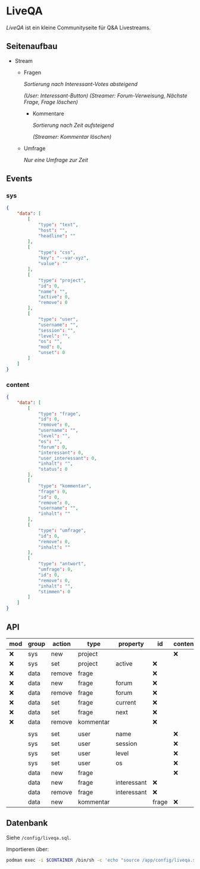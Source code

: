 # LiveQA

*LiveQA* ist ein kleine Communityseite für Q&A Livestreams.

## Seitenaufbau

- Stream

  - Fragen

    *Sortierung nach Interessant-Votes absteigend*

    *(User: Interessant-Button)*
    *(Streamer: Forum-Verweisung, Nächste Frage, Frage löschen)*

    - Kommentare

      *Sortierung nach Zeit aufsteigend*

      *(Streamer: Kommentar löschen)*

  - Umfrage

    *Nur eine Umfrage zur Zeit*

## Events

### sys

```json
{
    "data": [
        [
            "type": "text",
            "host": "",
            "headline": ""
        ],
        [
            "type": "css",
            "key": "--var-xyz",
            "value": ""
        ],
        [
            "type": "project",
            "id": 0,
            "name": "",
            "active": 0,
            "remove": 0
        ],
        [
            "type": "user",
            "username": "",
            "session": "",
            "level": "",
            "os": "",
            "mod": 0,
            "unset": 0
        ]
    ]
}
```



### content

```json
{
    "data": [
        [
            "type": "frage",
            "id": 0,
            "remove": 0,
            "username": "",
            "level": "",
            "os": "",
            "forum": 0,
            "interessant": 0,
            "user_interessant": 0,
            "inhalt": "",
            "status": 0
        ],
        [
            "type": "kommentar",
            "frage": 0,
            "id": 0,
            "remove": 0,
            "username": "",
            "inhalt": ""
        ],
        [
            "type": "umfrage",
            "id": 0,
            "remove": 0,
            "inhalt": ""
        ],
        [
            "type": "antwort",
            "umfrage": 0,
            "id": 0,
            "remove": 0,
            "inhalt": "",
            "stimmen": 0
        ]
    ]
}
```



## API

| mod  | group | action | type      | property    | id    | content |
| ---- | ----- | ------ | --------- | ----------- | ----- | ------- |
| :x:  | sys   | new    | project   |             |       | :x:     |
| :x:  | sys   | set    | project   | active      | :x:   |         |
| :x:  | data  | remove | frage     |             | :x:   |         |
| :x:  | data  | new    | frage     | forum       | :x:   |         |
| :x:  | data  | remove | frage     | forum       | :x:   |         |
| :x:  | data  | set    | frage     | current     | :x:   |         |
| :x:  | data  | set    | frage     | next        | :x:   |         |
| :x:  | data  | remove | kommentar |             | :x:   |         |
|      |       |        |           |             |       |         |
|      | sys   | set    | user      | name        |       | :x:     |
|      | sys   | set    | user      | session     |       | :x:     |
|      | sys   | set    | user      | level       |       | :x:     |
|      | sys   | set    | user      | os          |       | :x:     |
|      | data  | new    | frage     |             |       | :x:     |
|      | data  | new    | frage     | interessant | :x:   |         |
|      | data  | remove | frage     | interessant | :x:   |         |
|      | data  | new    | kommentar |             | frage | :x:     |

## Datenbank

Siehe `/config/liveqa.sql`.

Importieren über: 

````bash
podman exec -i $CONTAINER /bin/sh -c 'echo "source /app/config/liveqa.sql" | mysql -u root --password='
````
